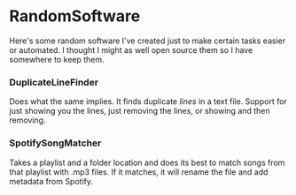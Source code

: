 # RandomSoftware

Here's some random software I've created just to make certain tasks easier or automated. I thought I might as well open source them so I have somewhere to keep them.

### DuplicateLineFinder

Does what the same implies. It finds duplicate *lines* in a text file. Support for just showing you the lines, just removing the lines, or showing and then removing.

### SpotifySongMatcher

Takes a playlist and a folder location and does its best to match songs from that playlist with .mp3 files. If it matches, it will rename the file and add metadata from Spotify.